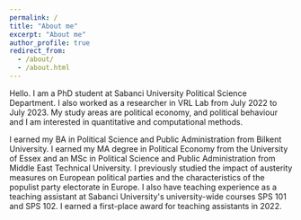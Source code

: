 ```yaml
---
permalink: /
title: "About me"
excerpt: "About me"
author_profile: true
redirect_from: 
  - /about/
  - /about.html
---
```


Hello. I am a PhD student at Sabanci University Political Science Department. I also worked as a researcher in VRL Lab from July 2022 to July 2023. My study areas are political economy, and political behaviour and I am interested in quantitative and computational methods. 

I earned my BA in Political Science and Public Administration from Bilkent University. I earned my MA degree in Political Economy from the University of Essex and an MSc in Political Science and Public Administration from Middle East Technical University. I previously studied the impact of austerity measures on European political parties and the characteristics of the populist party electorate in Europe. I also have teaching experience as a teaching assistant at Sabanci University's university-wide courses SPS 101 and SPS 102. I earned a first-place award for teaching assistants in 2022.
